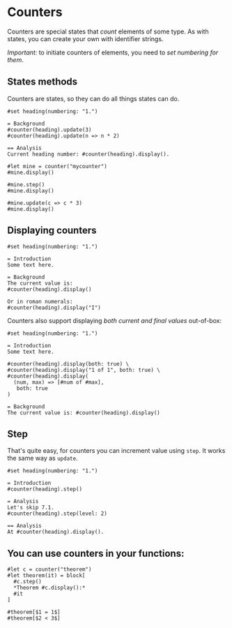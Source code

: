 # Counters
Counters are special states that _count_ elements of some type.
As with states, you can create your own with identifier strings.

_Important:_ to initiate counters of elements, you need to _set numbering for them_.

## States methods
Counters are states, so they can do all things states can do.

```typ
#set heading(numbering: "1.")

= Background
#counter(heading).update(3)
#counter(heading).update(n => n * 2)

== Analysis
Current heading number: #counter(heading).display().
```

```typ
#let mine = counter("mycounter")
#mine.display()

#mine.step()
#mine.display()

#mine.update(c => c * 3)
#mine.display()
```

## Displaying counters
```typ
#set heading(numbering: "1.")

= Introduction
Some text here.

= Background
The current value is:
#counter(heading).display()

Or in roman numerals:
#counter(heading).display("I")
```

Counters also support displaying _both current and final values_ out-of-box:

```typ
#set heading(numbering: "1.")

= Introduction
Some text here.

#counter(heading).display(both: true) \
#counter(heading).display("1 of 1", both: true) \
#counter(heading).display(
  (num, max) => [#num of #max],
   both: true
)

= Background
The current value is: #counter(heading).display()
```

## Step
That's quite easy, for counters you can increment value using `step`. It works the same way as `update`.
```typ
#set heading(numbering: "1.")

= Introduction
#counter(heading).step()

= Analysis
Let's skip 7.1.
#counter(heading).step(level: 2)

== Analysis
At #counter(heading).display().
```

## You can use counters in your functions:
```typ
#let c = counter("theorem")
#let theorem(it) = block[
  #c.step()
  *Theorem #c.display():*
  #it
]

#theorem[$1 = 1$]
#theorem[$2 < 3$]
```
